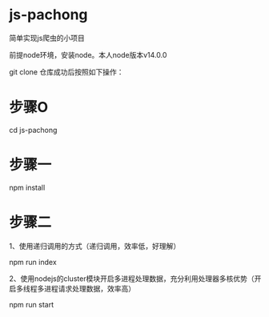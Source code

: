 # js-pachong
简单实现js爬虫的小项目

前提node环境，安装node。本人node版本v14.0.0


git clone 仓库成功后按照如下操作：

# 步骤O  
cd js-pachong                 

# 步骤一
npm install

# 步骤二

1、使用递归调用的方式（递归调用，效率低，好理解）

npm run index



2、使用nodejs的cluster模块开启多进程处理数据，充分利用处理器多核优势（开启多线程多进程请求处理数据，效率高）

npm run start


